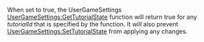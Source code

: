 When set to true, the UserGameSettings [UserGameSettings:GetTutorialState](https://developer.roblox.com/en-us/api-reference/function/UserGameSettings/GetTutorialState) function will return true for any _tutorialId_ that is specified by the function. It will also prevent [UserGameSettings:SetTutorialState](https://developer.roblox.com/en-us/api-reference/function/UserGameSettings/SetTutorialState) from applying any changes.
